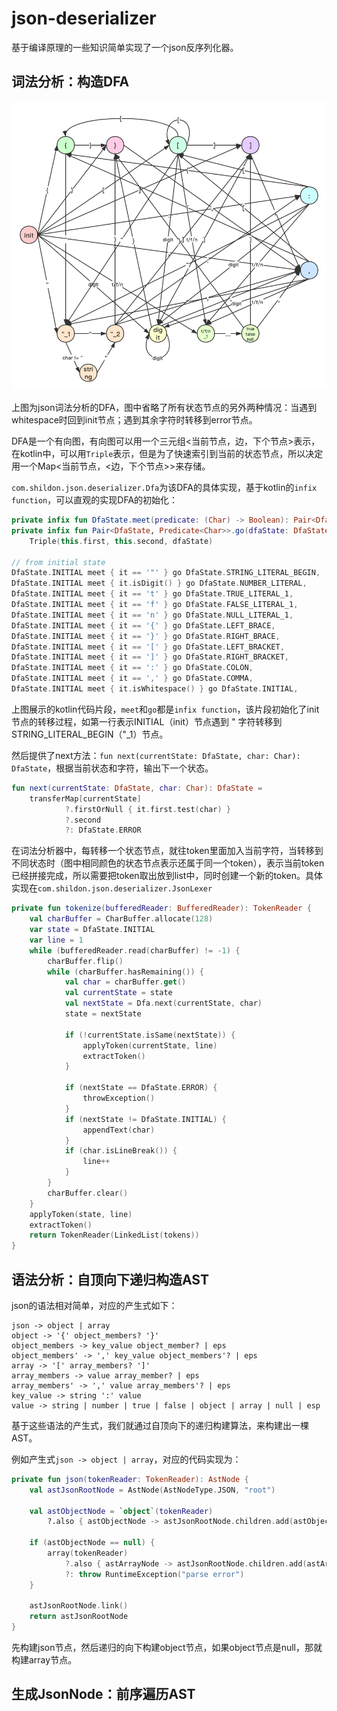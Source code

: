 # json-deserializer

基于编译原理的一些知识简单实现了一个json反序列化器。

## 词法分析：构造DFA

![json-dfa](resources/json-dfa.png)

上图为json词法分析的DFA，图中省略了所有状态节点的另外两种情况：当遇到whitespace时回到init节点；遇到其余字符时转移到error节点。

DFA是一个有向图，有向图可以用一个三元组<当前节点，边，下个节点>表示，在kotlin中，可以用`Triple`表示，但是为了快速索引到当前的状态节点，所以决定用一个Map<当前节点，<边，下个节点>>来存储。

`com.shildon.json.deserializer.Dfa`为该DFA的具体实现，基于kotlin的`infix function`，可以直观的实现DFA的初始化：

```kotlin
private infix fun DfaState.meet(predicate: (Char) -> Boolean): Pair<DfaState, Predicate<Char>> = this to Predicate { predicate(it) }
private infix fun Pair<DfaState, Predicate<Char>>.go(dfaState: DfaState): Triple<DfaState, Predicate<Char>, DfaState> =
    Triple(this.first, this.second, dfaState)

// from initial state
DfaState.INITIAL meet { it == '"' } go DfaState.STRING_LITERAL_BEGIN,
DfaState.INITIAL meet { it.isDigit() } go DfaState.NUMBER_LITERAL,
DfaState.INITIAL meet { it == 't' } go DfaState.TRUE_LITERAL_1,
DfaState.INITIAL meet { it == 'f' } go DfaState.FALSE_LITERAL_1,
DfaState.INITIAL meet { it == 'n' } go DfaState.NULL_LITERAL_1,
DfaState.INITIAL meet { it == '{' } go DfaState.LEFT_BRACE,
DfaState.INITIAL meet { it == '}' } go DfaState.RIGHT_BRACE,
DfaState.INITIAL meet { it == '[' } go DfaState.LEFT_BRACKET,
DfaState.INITIAL meet { it == ']' } go DfaState.RIGHT_BRACKET,
DfaState.INITIAL meet { it == ':' } go DfaState.COLON,
DfaState.INITIAL meet { it == ',' } go DfaState.COMMA,
DfaState.INITIAL meet { it.isWhitespace() } go DfaState.INITIAL,
```

上图展示的kotlin代码片段，`meet`和`go`都是`infix function`，该片段初始化了init节点的转移过程，如第一行表示INITIAL（init）节点遇到 " 字符转移到STRING_LITERAL_BEGIN（"_1）节点。

然后提供了next方法：`fun next(currentState: DfaState, char: Char): DfaState`，根据当前状态和字符，输出下一个状态。

```kotlin
fun next(currentState: DfaState, char: Char): DfaState =
    transferMap[currentState]
            ?.firstOrNull { it.first.test(char) }
            ?.second
            ?: DfaState.ERROR
```

在词法分析器中，每转移一个状态节点，就往token里面加入当前字符，当转移到不同状态时（图中相同颜色的状态节点表示还属于同一个token），表示当前token已经拼接完成，所以需要把token取出放到list中，同时创建一个新的token。具体实现在`com.shildon.json.deserializer.JsonLexer`

```kotlin
private fun tokenize(bufferedReader: BufferedReader): TokenReader {
    val charBuffer = CharBuffer.allocate(128)
    var state = DfaState.INITIAL
    var line = 1
    while (bufferedReader.read(charBuffer) != -1) {
        charBuffer.flip()
        while (charBuffer.hasRemaining()) {
            val char = charBuffer.get()
            val currentState = state
            val nextState = Dfa.next(currentState, char)
            state = nextState

            if (!currentState.isSame(nextState)) {
                applyToken(currentState, line)
                extractToken()
            }

            if (nextState == DfaState.ERROR) {
                throwException()
            }
            if (nextState != DfaState.INITIAL) {
                appendText(char)
            }
            if (char.isLineBreak()) {
                line++
            }
        }
        charBuffer.clear()
    }
    applyToken(state, line)
    extractToken()
    return TokenReader(LinkedList(tokens))
}
```

## 语法分析：自顶向下递归构造AST

json的语法相对简单，对应的产生式如下：

```
json -> object | array
object -> '{' object_members? '}'
object_members -> key_value object_member? | eps
object_members' -> ',' key_value object_members'? | eps
array -> '[' array_members? ']'
array_members -> value array_member? | eps
array_members' -> ',' value array_members'? | eps
key_value -> string ':' value
value -> string | number | true | false | object | array | null | esp
```

基于这些语法的产生式，我们就通过自顶向下的递归构建算法，来构建出一棵AST。

例如产生式`json -> object | array`，对应的代码实现为：

```kotlin
private fun json(tokenReader: TokenReader): AstNode {
    val astJsonRootNode = AstNode(AstNodeType.JSON, "root")

    val astObjectNode = `object`(tokenReader)
        ?.also { astObjectNode -> astJsonRootNode.children.add(astObjectNode) }

    if (astObjectNode == null) {
        array(tokenReader)
            ?.also { astArrayNode -> astJsonRootNode.children.add(astArrayNode) }
            ?: throw RuntimeException("parse error")
    }

    astJsonRootNode.link()
    return astJsonRootNode
}
```

先构建json节点，然后递归的向下构建object节点，如果object节点是null，那就构建array节点。

## 生成JsonNode：前序遍历AST